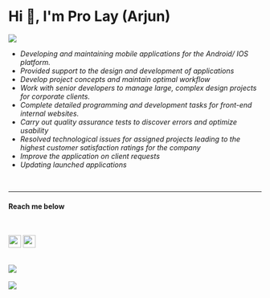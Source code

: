 <h1>Hi 👋, I'm Pro Lay (Arjun) </h1>

![](https://komarev.com/ghpvc/?username=prolaymm)

<ul style ="font-style: oblique">
 <li>Developing and maintaining mobile applications for the Android/ IOS platform.</li>
<li>Provided support to the design and development of applications</li>
<li>Develop project concepts and maintain optimal workflow</li>
<li>Work with senior developers to manage large, complex design projects for corporate clients.</li>
<li>Complete detailed programming and development tasks for front-end internal websites.</li>
<li> Carry out quality assurance tests to discover errors and optimize usability</li>
<li>Resolved technological issues for assigned projects leading to the highest customer satisfaction 
  ratings for the company</li>
<li>Improve the application on client requests</li>
<li>Updating launched applications</li>
</ul>

</br>

***

<h4> Reach me below</h4>
</br>

<p>
<a href="https://www.linkedin.com/in/prolaymm"> <img src="https://img.shields.io/badge/linkedin-%230077B5.svg?&style=for-the-badge&logo=linkedin&logoColor=white" height=25></a> <a href="https://www.linkedin.com/in/prolaymm"><img src="https://img.shields.io/badge/Instagram-E4405F?style=for-the-badge&logo=instagram&logoColor=white" height=25></a>
</p>
<br>

<a href="https://github.com/prolaymm">
  <img align="center" src="https://github-readme-stats.vercel.app/api/top-langs/?username=prolaymm&count_private=true&layout=compact&bg_color=0,232526,414345&icon_color=ffffff&title_color=ffffff&text_color=ffffff&line_height=30&v=5"/>
</a>
<br></br>
<a href="https://github.com/prolaymm">
  <img align="center" src="https://github-readme-stats.vercel.app/api?username=prolaymm&custom_title=My%20Github%20Stats&show_icons=true&bg_color=0,232526,414345&icon_color=82FF99&title_color=ffffff&text_color=ffffff&line_height=20.5&v=5&count_private=true"/>
</a>

